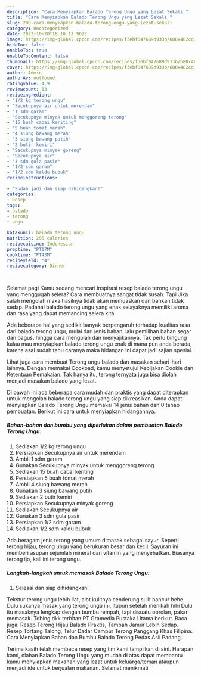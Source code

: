 ```yaml
---
description: "Cara Menyiapkan Balado Terong Ungu yang Lezat Sekali "
title: "Cara Menyiapkan Balado Terong Ungu yang Lezat Sekali "
slug: 200-cara-menyiapkan-balado-terong-ungu-yang-lezat-sekali
category: Uncategorized
date: 2022-10-20T18:18:12.962Z
image: https://img-global.cpcdn.com/recipes/f3ebf047689d933b/680x482cq70/balado-terong-ungu-foto-resep-utama.jpg
hideToc: false
enableToc: true
enableTocContent: false
thumbnail: https://img-global.cpcdn.com/recipes/f3ebf047689d933b/680x482cq70/balado-terong-ungu-foto-resep-utama.jpg
cover: https://img-global.cpcdn.com/recipes/f3ebf047689d933b/680x482cq70/balado-terong-ungu-foto-resep-utama.jpg
author: Admin
authorAv: notfound
ratingvalue: 4.9
reviewcount: 13
recipeingredient:
- "1/2 kg terong ungu"
- "Secukupnya air untuk merendam"
- "1 sdm garam"
- "Secukupnya minyak untuk menggoreng terong"
- "15 buah cabai keriting"
- "5 buah tomat merah"
- "4 siung bawang merah"
- "3 siung bawang putih"
- "2 butir kemiri"
- "Secukupnya minyak goreng"
- "Secukupnya air"
- "3 sdm gula pasir"
- "1/2 sdm garam"
- "1/2 sdm kaldu bubuk"
recipeinstructions:

- "Sudah jadi dan siap dihidangkan!"
categories:
- Resep
tags:
- balado
- terong
- ungu

katakunci: balado terong ungu 
nutrition: 295 calories
recipecuisine: Indonesian
preptime: "PT17M"
cooktime: "PT43M"
recipeyield: "4"
recipecategory: Dinner

---
```



Selamat pagi Kamu sedang mencari inspirasi resep balado terong ungu yang menggugah selera? Cara membuatnya sangat tidak susah. Tapi Jika salah mengolah maka hasilnya tidak akan memuaskan dan bahkan tidak sedap. Padahal balado terong ungu yang enak selayaknya memiliki aroma dan rasa yang dapat memancing selera kita.


Ada beberapa hal yang sedikit banyak berpengaruh terhadap kualitas rasa dari balado terong ungu, mulai dari jenis bahan, lalu pemilihan bahan segar dan bagus, hingga cara mengolah dan menyajikannya. Tak perlu bingung kalau mau menyiapkan balado terong ungu enak di mana pun anda berada, karena asal sudah tahu caranya maka hidangan ini dapat jadi sajian spesial.

Lihat juga cara membuat Terong ungu balado dan masakan sehari-hari lainnya. Dengan memakai Cookpad, kamu menyetujui Kebijakan Cookie dan Ketentuan Pemakaian. Tak hanya itu, terong ternyata juga bisa diolah menjadi masakan balado yang lezat.


Di bawah ini ada beberapa cara mudah dan praktis yang dapat diterapkan untuk mengolah balado terong ungu yang siap dikreasikan. Anda dapat menyiapkan Balado Terong Ungu memakai 14 jenis bahan dan 0 tahap pembuatan. Berikut ini cara untuk menyiapkan hidangannya.

<!--inarticleads1-->

##### Bahan-bahan dan bumbu yang diperlukan dalam pembuatan Balado Terong Ungu:

1. Sediakan 1/2 kg terong ungu
1. Persiapkan Secukupnya air untuk merendam
1. Ambil 1 sdm garam
1. Gunakan Secukupnya minyak untuk menggoreng terong
1. Sediakan 15 buah cabai keriting
1. Persiapkan 5 buah tomat merah
1. Ambil 4 siung bawang merah
1. Gunakan 3 siung bawang putih
1. Sediakan 2 butir kemiri
1. Persiapkan Secukupnya minyak goreng
1. Sediakan Secukupnya air
1. Gunakan 3 sdm gula pasir
1. Persiapkan 1/2 sdm garam
1. Sediakan 1/2 sdm kaldu bubuk


Ada beragam jenis terong yang umum dimasak sebagai sayur. Seperti terong hijau, terong ungu yang berukuran besar dan kecil. Sayuran ini memberi asupan sejumlah mineral dan vitamin yang menyehatkan. Biasanya terong ijo, kali ini terong ungu. 

<!--inarticleads2-->

##### Langkah-langkah untuk memasak Balado Terong Ungu:


1. Selesai dan siap dihidangkan!

Tekstur terong ungu lebih liat, alot kulitnya cenderung sulit hancur hehe Dulu sukanya masak yang terong ungu ini, itupun setelah menikah hihi Dulu itu masaknya lengkap dengan bumbu rempah, tapi disuatu obrolan, pakar memasak. Tobing dkk terbitan PT Gramedia Pustaka Utama berikut. Baca juga: Resep Terong Hijau Balado Praktis, Tambah Jamur Lebih Sedap. Resep Tortang Talong, Telur Dadar Campur Terong Panggang Khas Filipina. Cara Menyiapkan Bahan dan Bumbu Balado Terong Pedas Asli Padang. 

Terima kasih telah membaca resep yang tim kami tampilkan di sini. Harapan kami, olahan Balado Terong Ungu yang mudah di atas dapat membantu kamu menyiapkan makanan yang lezat untuk keluarga/teman ataupun menjadi ide untuk berjualan makanan. Selamat menikmati
